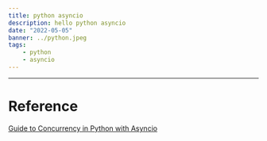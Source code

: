 ```yaml
---
title: python asyncio
description: hello python asyncio
date: "2022-05-05"
banner: ../python.jpeg
tags:
    - python
    - asyncio
---
```



--- 

# Reference
[Guide to Concurrency in Python with Asyncio](https://www.integralist.co.uk/posts/python-asyncio/#futures)
